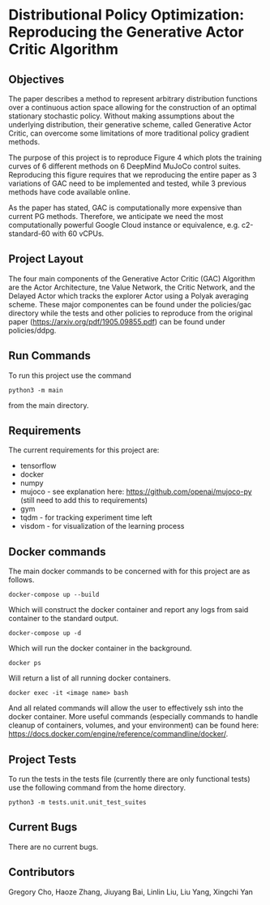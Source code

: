 # Distributional Policy Optimization: Reproducing the Generative Actor Critic Algorithm


## Objectives

The paper describes a method to represent arbitrary distribution functions over a continuous action space allowing for the construction of an optimal stationary stochastic policy. Without making assumptions about the underlying distribution, their generative scheme, called Generative Actor Critic, can overcome some limitations of more traditional policy gradient methods.

The purpose of this project is to reproduce Figure 4 which plots the training curves of 6 different methods on 6 DeepMind MuJoCo control suites. Reproducing this figure requires that we reproducing the entire paper as 3 variations of GAC need to be implemented and tested, while 3 previous methods have code available online.

As the paper has stated, GAC is computationally more expensive than current PG methods. Therefore, we anticipate we need the most computationally powerful Google Cloud instance or equivalence, e.g. c2-standard-60 with 60 vCPUs.


## Project Layout

The four main components of the Generative Actor Critic (GAC) Algorithm are the Actor Architecture, tne Value Network, the Critic Network, and the Delayed Actor which tracks the explorer Actor using a Polyak averaging scheme. These major componentes can be found under the policies/gac directory while the tests and other policies to reproduce from the original paper (https://arxiv.org/pdf/1905.09855.pdf) can be found under policies/ddpg.


## Run Commands

To run this project use the command

    python3 -m main

from the main directory.


## Requirements

The current requirements for this project are:
- tensorflow
- docker
- numpy
- mujoco - see explanation here: https://github.com/openai/mujoco-py (still need to add this to requirements)
- gym
- tqdm - for tracking experiment time left
- visdom - for visualization of the learning process


## Docker commands

The main docker commands to be concerned with for this project are as follows.

    docker-compose up --build

Which will construct the docker container and report any logs from said container to the standard output.

    docker-compose up -d

Which will run the docker container in the background.

    docker ps

Will return a list of all running docker containers.

    docker exec -it <image name> bash

And all related commands will allow the user to effectively ssh into the docker container. More useful commands (especially commands to handle cleanup of containers, volumes, and your environment) can be found here: https://docs.docker.com/engine/reference/commandline/docker/.


## Project Tests

To run the tests in the tests file (currently there are only functional tests) use the following command from the home directory.

    python3 -m tests.unit.unit_test_suites


## Current Bugs

There are no current bugs.


## Contributors

Gregory Cho, Haoze Zhang, Jiuyang Bai, Linlin Liu, Liu Yang, Xingchi Yan
